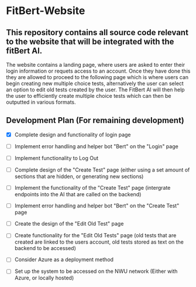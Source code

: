 # FitBert-Website
## This repository contains all source code relevant to the website that will be integrated with the fitBert AI.

The website contains a landing page, where users are asked to enter their login information or requets access to an account. Once they have done this they are allowed to proceed to the following page which is where users can begin creating new multiple choice tests, alternatively the user can select an option to edit old tests created by the user. The FitBert AI will then help the user to efficiently create multiple choice tests which can then be outputted in various formats.

## Development Plan (For remaining development)

- [x] Complete design and functionality of login page
- [ ] Implement error handling and helper bot "Bert" on the "Login" page
- [ ] Implement functionality to Log Out
- [ ] Complete design of the "Create Test" page (either using a set amount of sections that are hidden, or generating new sections)
- [ ] Implement the functionality of the "Create Test" page (intergrate endpoints into the AI that are called on the backend)
- [ ] Implement error handling and helper bot "Bert" on the "Create Test" page
- [ ] Create the design of the "Edit Old Test" page
- [ ] Create functionality for the "Edit Old Tests" page (old tests that are created are linked to the users account, old tests stored as text on the backend to be accessed)
- [ ] Consider Azure as a deployment method
- [ ] Set up the system to be accessed on the NWU network (Either with Azure, or locally hosted)

